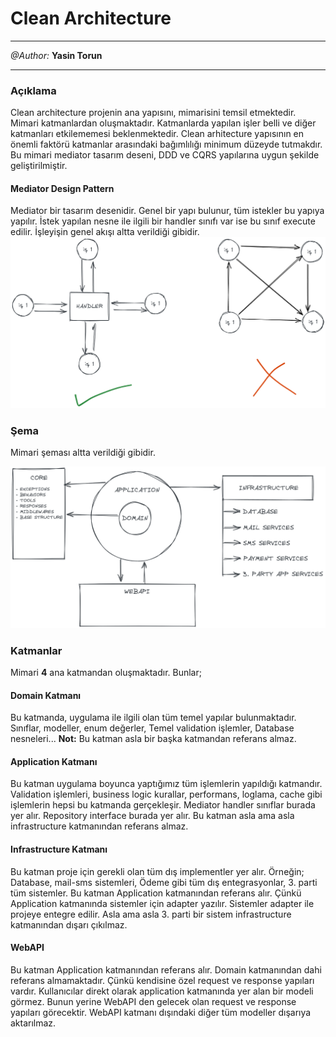 ﻿# Clean Architecture
___
_@Author:_  __Yasin Torun__
___

### Açıklama
Clean architecture projenin ana yapısını, mimarisini temsil etmektedir. Mimari katmanlardan oluşmaktadır. Katmanlarda yapılan işler belli ve diğer katmanları etkilememesi beklenmektedir. Clean arhitecture yapısının en önemli faktörü katmanlar arasındaki bağımlılığı minimum düzeyde tutmakdır. Bu mimari mediator tasarım deseni, DDD ve CQRS yapılarına uygun şekilde geliştirilmiştir.

#### Mediator Design Pattern
Mediator bir tasarım desenidir. Genel bir yapı bulunur, tüm istekler bu yapıya yapılır. İstek yapılan nesne ile ilgili bir handler sınıfı var ise bu sınıf execute edilir. İşleyişin genel akışı altta verildiği gibidir.
![Mediator Design Pattern](mediator-design-pattern-schema.png)

###  Şema
Mimari şeması altta verildiği gibidir.

![clean architecture schema](clean-architecture-schema.png)


### Katmanlar
 Mimari __4__ ana katmandan oluşmaktadır. Bunlar; 

#### Domain Katmanı
Bu katmanda, uygulama ile ilgili olan tüm temel yapılar bulunmaktadır. Sınıflar, modeller, enum değerler, Temel validation işlemler, Database nesneleri...
__Not:__ Bu katman asla bir başka katmandan referans almaz.

#### Application Katmanı
Bu katman uygulama boyunca yaptığımız tüm işlemlerin yapıldığı katmandır. Validation işlemleri, business logic kurallar, performans, loglama, cache gibi işlemlerin hepsi bu katmanda gerçekleşir.
Mediator handler sınıflar burada yer alır. Repository interface burada yer alır. Bu katman asla ama asla infrastructure katmanından referans almaz. 


#### Infrastructure Katmanı
Bu katman proje için gerekli olan tüm dış implementler yer alır. Örneğin; Database, mail-sms sistemleri, Ödeme gibi tüm dış entegrasyonlar, 3. parti tüm sistemler.
Bu katman Application katmanından referans alır. Çünkü Application katmanında sistemler için adapter yazılır. Sistemler adapter ile projeye entegre edilir. Asla ama asla 3. parti bir sistem infrastructure katmanından dışarı çıkılmaz.

#### WebAPI
Bu katman Application katmanından referans alır. Domain katmanından dahi referans almamaktadır. Çünkü kendisine özel request ve response yapıları vardır. Kullanıcılar direkt olarak application katmanında yer alan bir modeli görmez. Bunun yerine WebAPI den gelecek olan request ve response yapıları görecektir. WebAPI katmanı dışındaki diğer tüm modeller dışarıya aktarılmaz.